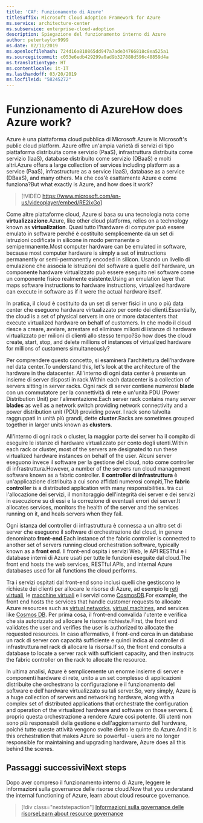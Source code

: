 ```yaml
---
title: 'CAF: Funzionamento di Azure'
titleSuffix: Microsoft Cloud Adoption Framework for Azure
ms.service: architecture-center
ms.subservice: enterprise-cloud-adoption
description: Spiegazione del funzionamento interno di Azure
author: petertaylor9999
ms.date: 02/11/2019
ms.openlocfilehash: 724d16a810865dd947a7ade34766818c8ea525a1
ms.sourcegitcommit: c053e6edb429299a0ad9b327888d596c48859d4a
ms.translationtype: HT
ms.contentlocale: it-IT
ms.lasthandoff: 03/20/2019
ms.locfileid: "58245272"
---
```

<!-- markdownlint-disable MD026 -->

# <a name="how-does-azure-work"></a><span data-ttu-id="7d954-103">Funzionamento di Azure</span><span class="sxs-lookup"><span data-stu-id="7d954-103">How does Azure work?</span></span>

<span data-ttu-id="7d954-104">Azure è una piattaforma cloud pubblica di Microsoft.</span><span class="sxs-lookup"><span data-stu-id="7d954-104">Azure is Microsoft's public cloud platform.</span></span> <span data-ttu-id="7d954-105">Azure offre un'ampia varietà di servizi di tipo piattaforma distribuita come servizio (PaaS), infrastruttura distribuita come servizio (IaaS), database distribuito come servizio (DBaaS) e molti altri.</span><span class="sxs-lookup"><span data-stu-id="7d954-105">Azure offers a large collection of services including platform as a service (PaaS), infrastructure as a service (IaaS), database as a service (DBaaS), and many others.</span></span> <span data-ttu-id="7d954-106">Ma che cos'è esattamente Azure e come funziona?</span><span class="sxs-lookup"><span data-stu-id="7d954-106">But what exactly is Azure, and how does it work?</span></span>

<!-- markdownlint-disable MD034 -->

> [!VIDEO https://www.microsoft.com/en-us/videoplayer/embed/RE2ixGo]

<!-- markdownlint-enable MD034 -->

<span data-ttu-id="7d954-107">Come altre piattaforme cloud, Azure si basa su una tecnologia nota come **virtualizzazione**.</span><span class="sxs-lookup"><span data-stu-id="7d954-107">Azure, like other cloud platforms, relies on a technology known as **virtualization**.</span></span> <span data-ttu-id="7d954-108">Quasi tutto l'hardware di computer può essere emulato in software perché è costituito semplicemente da un set di istruzioni codificate in silicone in modo permanente o semipermanente.</span><span class="sxs-lookup"><span data-stu-id="7d954-108">Most computer hardware can be emulated in software, because most computer hardware is simply a set of instructions permanently or semi-permanently encoded in silicon.</span></span> <span data-ttu-id="7d954-109">Usando un livello di emulazione che associa le istruzioni del software a quelle dell'hardware, un componente hardware virtualizzato può essere eseguito nel software come un componente fisico realmente esistente.</span><span class="sxs-lookup"><span data-stu-id="7d954-109">Using an emulation layer that maps software instructions to hardware instructions, virtualized hardware can execute in software as if it were the actual hardware itself.</span></span>

<span data-ttu-id="7d954-110">In pratica, il cloud è costituito da un set di server fisici in uno o più data center che eseguono hardware virtualizzato per conto dei clienti.</span><span class="sxs-lookup"><span data-stu-id="7d954-110">Essentially, the cloud is a set of physical servers in one or more datacenters that execute virtualized hardware on behalf of customers.</span></span> <span data-ttu-id="7d954-111">In che modo il cloud riesce a creare, avviare, arrestare ed eliminare milioni di istanze di hardware virtualizzato per milioni di clienti allo stesso tempo?</span><span class="sxs-lookup"><span data-stu-id="7d954-111">So how does the cloud create, start, stop, and delete millions of instances of virtualized hardware for millions of customers simultaneously?</span></span>

<span data-ttu-id="7d954-112">Per comprendere questo concetto, si esaminerà l'architettura dell'hardware nel data center.</span><span class="sxs-lookup"><span data-stu-id="7d954-112">To understand this, let's look at the architecture of the hardware in the datacenter.</span></span>  <span data-ttu-id="7d954-113">All'interno di ogni data center è presente un insieme di server disposti in rack.</span><span class="sxs-lookup"><span data-stu-id="7d954-113">Within each datacenter is a collection of servers sitting in server racks.</span></span> <span data-ttu-id="7d954-114">Ogni rack di server contiene numerosi **blade** con un commutatore per la connettività di rete e un'unità PDU (Power Distribution Unit) per l'alimentazione.</span><span class="sxs-lookup"><span data-stu-id="7d954-114">Each server rack contains many server **blades** as well as a network switch providing network connectivity and a power distribution unit (PDU) providing power.</span></span> <span data-ttu-id="7d954-115">I rack sono talvolta raggruppati in unità più grandi, dette **cluster**.</span><span class="sxs-lookup"><span data-stu-id="7d954-115">Racks are sometimes grouped together in larger units known as **clusters**.</span></span>

<span data-ttu-id="7d954-116">All'interno di ogni rack o cluster, la maggior parte dei server ha il compito di eseguire le istanze di hardware virtualizzato per conto degli utenti.</span><span class="sxs-lookup"><span data-stu-id="7d954-116">Within each rack or cluster, most of the servers are designated to run these virtualized hardware instances on behalf of the user.</span></span> <span data-ttu-id="7d954-117">Alcuni server eseguono invece il software per la gestione del cloud, noto come controller di infrastruttura.</span><span class="sxs-lookup"><span data-stu-id="7d954-117">However, a number of the servers run cloud management software known as a fabric controller.</span></span> <span data-ttu-id="7d954-118">Il **controller di infrastruttura** è un'applicazione distribuita a cui sono affidati numerosi compiti,</span><span class="sxs-lookup"><span data-stu-id="7d954-118">The **fabric controller** is a distributed application with many responsibilities.</span></span> <span data-ttu-id="7d954-119">tra cui l'allocazione dei servizi, il monitoraggio dell'integrità dei server e dei servizi in esecuzione su di essi e la correzione di eventuali errori dei server.</span><span class="sxs-lookup"><span data-stu-id="7d954-119">It allocates services, monitors the health of the server and the services running on it, and heals servers when they fail.</span></span>

<span data-ttu-id="7d954-120">Ogni istanza del controller di infrastruttura è connessa a un altro set di server che eseguono il software di orchestrazione del cloud, in genere denominato **front-end**.</span><span class="sxs-lookup"><span data-stu-id="7d954-120">Each instance of the fabric controller is connected to another set of servers running cloud orchestration software, typically known as a **front end**.</span></span> <span data-ttu-id="7d954-121">Il front-end ospita i servizi Web, le API RESTful e i database interni di Azure usati per tutte le funzioni eseguite dal cloud.</span><span class="sxs-lookup"><span data-stu-id="7d954-121">The front end hosts the web services, RESTful APIs, and internal Azure databases used for all functions the cloud performs.</span></span>

<span data-ttu-id="7d954-122">Tra i servizi ospitati dal front-end sono inclusi quelli che gestiscono le richieste dei clienti per allocare le risorse di Azure, ad esempio le [reti virtuali][vnet], le [macchine virtuali][vms] e i servizi come [CosmosDB][cosmosdb].</span><span class="sxs-lookup"><span data-stu-id="7d954-122">For example, the front end hosts the services that handle customer requests to allocate Azure resources such as [virtual networks][vnet], [virtual machines][vms], and services like [Cosmos DB][cosmosdb].</span></span> <span data-ttu-id="7d954-123">Per prima cosa, il front-end convalida l'utente e verifica che sia autorizzato ad allocare le risorse richieste.</span><span class="sxs-lookup"><span data-stu-id="7d954-123">First, the front end validates the user and verifies the user is authorized to allocate the requested resources.</span></span> <span data-ttu-id="7d954-124">In caso affermativo, il front-end cerca in un database un rack di server con capacità sufficiente e quindi indica al controller di infrastruttura nel rack di allocare la risorsa.</span><span class="sxs-lookup"><span data-stu-id="7d954-124">If so, the front end consults a database to locate a server rack with sufficient capacity, and then instructs the fabric controller on the rack to allocate the resource.</span></span>

<span data-ttu-id="7d954-125">In ultima analisi, Azure è semplicemente un enorme insieme di server e componenti hardware di rete, unito a un set complesso di applicazioni distribuite che orchestrano la configurazione e il funzionamento del software e dell'hardware virtualizzato su tali server.</span><span class="sxs-lookup"><span data-stu-id="7d954-125">So, very simply, Azure is a huge collection of servers and networking hardware, along with a complex set of distributed applications that orchestrate the configuration and operation of the virtualized hardware and software on those servers.</span></span> <span data-ttu-id="7d954-126">È proprio questa orchestrazione a rendere Azure così potente. Gli utenti non sono più responsabili della gestione e dell'aggiornamento dell'hardware, poiché tutte queste attività vengono svolte dietro le quinte da Azure.</span><span class="sxs-lookup"><span data-stu-id="7d954-126">And it is this orchestration that makes Azure so powerful - users are no longer responsible for maintaining and upgrading hardware, Azure does all this behind the scenes.</span></span>

## <a name="next-steps"></a><span data-ttu-id="7d954-127">Passaggi successivi</span><span class="sxs-lookup"><span data-stu-id="7d954-127">Next steps</span></span>

<span data-ttu-id="7d954-128">Dopo aver compreso il funzionamento interno di Azure, leggere le informazioni sulla governance delle risorse cloud.</span><span class="sxs-lookup"><span data-stu-id="7d954-128">Now that you understand the internal functioning of Azure, learn about cloud resource governance.</span></span>

> [!div class="nextstepaction"]
> [<span data-ttu-id="7d954-129">Informazioni sulla governance delle risorse</span><span class="sxs-lookup"><span data-stu-id="7d954-129">Learn about resource governance</span></span>](what-is-governance.md)

<!-- Links -->

[cosmosdb]: /azure/cosmos-db/introduction
[docs-add-users-to-aad]: /azure/active-directory/add-users-azure-active-directory?toc=/azure/architecture/cloud-adoption-guide/toc.json
[vms]: /azure/virtual-machines/
[vnet]: /azure/virtual-network/virtual-networks-overview
